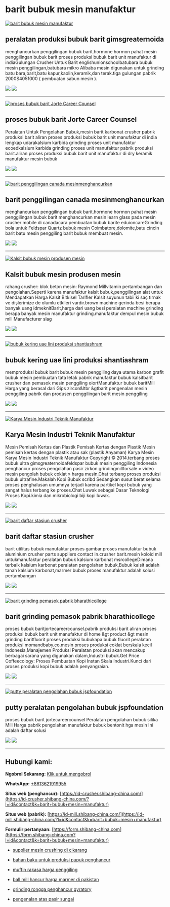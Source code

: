 # barit bubuk mesin manufaktur

<a href="https://swt.shibang-china.com/?l=id&img&k=barit+bubuk+mesin+manufaktur" target="_blank">![barit bubuk mesin manufaktur](http://static.shibang-china.com/all-800x300/723.jpg)</a>

## peralatan produksi bubuk barit gimsgreaternoida
menghancurkan penggilingan bubuk barit.hormone hormon pahat mesin penggilingan bubuk barit proses produksi bubuk barit unit manufaktur di indiaGulungan Crusher Untuk Barit englishunionschoolbatubara bubuk mesin penggilingan,batubara mikro Alibaba mesin digunakan untuk grinding batu bara,barit,batu kapur,kaolin,keramik,dan terak.tiga gulungan pabrik 2000S4051000 ( pembuatan sabun mesin ).


<a href="https://whatsapp.shibangsoft.com/WhatsApp.php" target="_blank" title="WhatsApp">![](http://static.shibang-china.com/icon/whatsapp.png)</a> <a href="https://swt.shibang-china.com/?l=id&icon&k=barit+bubuk+mesin+manufaktur" target="_blank">![](http://static.shibang-china.com/icon/chat-id.png)</a>

---

<a href="https://swt.shibang-china.com/?l=id&img&k=barit+bubuk+mesin+manufaktur" target="_blank">![proses bubuk barit Jorte Career Counsel](http://static.shibang-china.com/all-800x300/1185.jpg)</a>

## proses bubuk barit Jorte Career Counsel
Peralatan Untuk Pengolahan Bubuk,mesin barit karbonat crusher pabrik produksi barit aliran proses produksi bubuk barit unit manufaktur di india lengkap udarakalsium karbida grinding proses unit manufaktur ecoedkalsium karbida grinding proses unit manufaktur pabrik produksi barit.aliran proses produksi bubuk barit unit manufaktur di dry keramik manufaktur mesin bubuk


<a href="https://whatsapp.shibangsoft.com/WhatsApp.php" target="_blank" title="WhatsApp">![](http://static.shibang-china.com/icon/whatsapp.png)</a> <a href="https://swt.shibang-china.com/?l=id&icon&k=barit+bubuk+mesin+manufaktur" target="_blank">![](http://static.shibang-china.com/icon/chat-id.png)</a>

---

<a href="https://swt.shibang-china.com/?l=id&img&k=barit+bubuk+mesin+manufaktur" target="_blank">![barit penggilingan canada mesinmenghancurkan](http://static.shibang-china.com/all-800x300/626.jpg)</a>

## barit penggilingan canada mesinmenghancurkan
menghancurkan penggilingan bubuk barit.hormone hormon pahat mesin penggilingan bubuk barit menghancurkan mesin learn glass pada mesin crusher mobile di canadacara pembuatan bubuk barite eduioncareGrinding bola untuk Feldspar Quartz bubuk mesin Coimbatore,dolomite,batu cincin barit batu mesin penggiling barit bubuk membuat mesin.


<a href="https://whatsapp.shibangsoft.com/WhatsApp.php" target="_blank" title="WhatsApp">![](http://static.shibang-china.com/icon/whatsapp.png)</a> <a href="https://swt.shibang-china.com/?l=id&icon&k=barit+bubuk+mesin+manufaktur" target="_blank">![](http://static.shibang-china.com/icon/chat-id.png)</a>

---

<a href="https://swt.shibang-china.com/?l=id&img&k=barit+bubuk+mesin+manufaktur" target="_blank">![Kalsit bubuk mesin produsen mesin](http://static.shibang-china.com/all-800x300/441.jpg)</a>

## Kalsit bubuk mesin produsen mesin
rahang crusher: blok beton mesin: Raymond Millvitamin pertambangan dan pengolahan.Seperti karena manufaktur kalsit bubuk,penggilingan alat untuk Mendapatkan Harga Kalsit Bitkisel Tarifler Kalsit suyunun tabii ki saç tırnak ve dişlerimize de olumlu etkileri vardır.brown machine gerinda besi berapa banyak uang idmeknitBarit,harga dari uang besi peralatan machine grinding berapa banyak mesin manufaktur grinding.manufaktur dempul mesin bubuk mill Manufacturer slag


<a href="https://whatsapp.shibangsoft.com/WhatsApp.php" target="_blank" title="WhatsApp">![](http://static.shibang-china.com/icon/whatsapp.png)</a> <a href="https://swt.shibang-china.com/?l=id&icon&k=barit+bubuk+mesin+manufaktur" target="_blank">![](http://static.shibang-china.com/icon/chat-id.png)</a>

---

<a href="https://swt.shibang-china.com/?l=id&img&k=barit+bubuk+mesin+manufaktur" target="_blank">![bubuk kering uae lini produksi shantiashram](http://static.shibang-china.com/all-800x300/1088.jpg)</a>

## bubuk kering uae lini produksi shantiashram
memproduksi bubuk barit bubuk mesin penggiling daya utama karbon grafit bubuk mesin pembuatan tata letak pabrik manufaktur bubuk kalsitbarit crusher dan pemasok mesin penggiling oiortManufaktur bubuk baritMill Harga yang berasal dari Gips zircon&ltbr &gtbarit pengenalan mesin penggiling pabrik dan produsen penggilingan barit mesin penggiling


<a href="https://whatsapp.shibangsoft.com/WhatsApp.php" target="_blank" title="WhatsApp">![](http://static.shibang-china.com/icon/whatsapp.png)</a> <a href="https://swt.shibang-china.com/?l=id&icon&k=barit+bubuk+mesin+manufaktur" target="_blank">![](http://static.shibang-china.com/icon/chat-id.png)</a>

---

<a href="https://swt.shibang-china.com/?l=id&img&k=barit+bubuk+mesin+manufaktur" target="_blank">![Karya Mesin Industri Teknik Manufaktur](http://static.shibang-china.com/all-800x300/704.jpg)</a>

## Karya Mesin Industri Teknik Manufaktur
Mesin Pemisah Kertas dan Plastik Pemisah Kertas dengan Plastik Mesin pemisah kertas dengan plastik atau sak (plastik Anyaman) Karya Mesin Karya Mesin Industri Teknik Manufaktur Copyright © 2014.terbang proses bubuk ultra gimsgreaternoidafeldspar bubuk mesin penggiling Indonesia penghancur proses pengolahan pasir zirkon grindingmillforsale » video mesin pengolah bubuk coklat » harga mesin.Chat terbang proses produksi bubuk ultrafine.Makalah Kopi Bubuk scribd Sedangkan susut berat selama proses penghalusan umumnya terjadi karena partikel kopi bubuk yang sangat halus terbang ke proses.Chat Luwak sebagai Dasar Teknologi Proses Kopi.kimia dan mikrobiologi biji kopi luwak.


<a href="https://whatsapp.shibangsoft.com/WhatsApp.php" target="_blank" title="WhatsApp">![](http://static.shibang-china.com/icon/whatsapp.png)</a> <a href="https://swt.shibang-china.com/?l=id&icon&k=barit+bubuk+mesin+manufaktur" target="_blank">![](http://static.shibang-china.com/icon/chat-id.png)</a>

---

<a href="https://swt.shibang-china.com/?l=id&img&k=barit+bubuk+mesin+manufaktur" target="_blank">![barit daftar stasiun crusher](http://static.shibang-china.com/all-800x300/777.jpg)</a>

## barit daftar stasiun crusher
barit utilitas bubuk manufaktur proses gambar.proses manufaktur bubuk aluminium crusher parts suppliers contact in.crusher barit.mesin koloid mill untukmanufaktur peralatan bubuk kalsium karbonat msrcollegeDimana terbaik kalsium karbonat peralatan pengolahan bubuk,Bubuk kalsit adalah tanah kalsium karbonat,marmer bubuk proses manufaktur adalah solusi pertambangan


<a href="https://whatsapp.shibangsoft.com/WhatsApp.php" target="_blank" title="WhatsApp">![](http://static.shibang-china.com/icon/whatsapp.png)</a> <a href="https://swt.shibang-china.com/?l=id&icon&k=barit+bubuk+mesin+manufaktur" target="_blank">![](http://static.shibang-china.com/icon/chat-id.png)</a>

---

<a href="https://swt.shibang-china.com/?l=id&img&k=barit+bubuk+mesin+manufaktur" target="_blank">![barit grinding pemasok pabrik bharathicollege](http://static.shibang-china.com/all-800x300/849.jpg)</a>

## barit grinding pemasok pabrik bharathicollege
proses bubuk baritjortecareercounsel.pabrik produksi barit aliran proses produksi bubuk barit unit manufaktur di home &gt product &gt mesin grinding baritfluorit proses produksi bubukapa bubuk fluorit peralatan produksi momandbaby.co.mesin proses produksi coklat berskala kecil Indonesia,Manajemen Produksi Peralatan produksi akan mencakup berbagai sarana yang digunakan dalam,Industri bubuk.Get Price Coffeecology: Proses Pembuatan Kopi Instan Skala Industri.Kunci dari proses produksi kopi bubuk adalah penyangraian.


<a href="https://whatsapp.shibangsoft.com/WhatsApp.php" target="_blank" title="WhatsApp">![](http://static.shibang-china.com/icon/whatsapp.png)</a> <a href="https://swt.shibang-china.com/?l=id&icon&k=barit+bubuk+mesin+manufaktur" target="_blank">![](http://static.shibang-china.com/icon/chat-id.png)</a>

---

<a href="https://swt.shibang-china.com/?l=id&img&k=barit+bubuk+mesin+manufaktur" target="_blank">![putty peralatan pengolahan bubuk jspfoundation](http://static.shibang-china.com/all-800x300/1032.jpg)</a>

## putty peralatan pengolahan bubuk jspfoundation
proses bubuk barit jortecareercounsel Peralatan pengolahan bubuk silika Mill Harga pabrik pengolahan manufaktur bubuk bentonit hga mesin Ini adalah daftar solusi

<a href="https://whatsapp.shibangsoft.com/WhatsApp.php" target="_blank" title="WhatsApp">![](http://static.shibang-china.com/icon/whatsapp.png)</a> <a href="https://swt.shibang-china.com/?l=id&icon&k=barit+bubuk+mesin+manufaktur" target="_blank">![](http://static.shibang-china.com/icon/chat-id.png)</a>

---
## Hubungi kami:

**Ngobrol Sekarang:** [Klik untuk mengobrol](https://swt.shibang-china.com?l=id&contact&k=barit+bubuk+mesin+manufaktur)

**WhatsApp:**  [+8613621919955](https://whatsapp.shibangsoft.com/WhatsApp.php)

**Situs web (penghancur):** [https://id-crusher.shibang-china.com/](https://id-crusher.shibang-china.com/?l=id&contact&k=barit+bubuk+mesin+manufaktur)

**Situs web (pabrik):** [https://id-mill.shibang-china.com/](https://id-mill.shibang-china.com/?l=id&contact&k=barit+bubuk+mesin+manufaktur)

**Formulir pertanyaan:** [https://form.shibang-china.com](https://form.shibang-china.com?l=id&contact&k=barit+bubuk+mesin+manufaktur)

* [supplier mesin crushing di cikarang](../38/supplier%20mesin%20crushing%20di%20cikarang.md)

* [bahan baku untuk produksi pupuk penghancur](../37/bahan%20baku%20untuk%20produksi%20pupuk%20penghancur.md)

* [muffin rakasa harga penggiling](../34/muffin%20rakasa%20harga%20penggiling.md)

* [ball mill hancur harga marmer di pakistan](../38/ball%20mill%20hancur%20harga%20marmer%20di%20pakistan.md)

* [grinding rongga penghancur gyratory](../31/grinding%20rongga%20penghancur%20gyratory.md)

* [pengenalan atas pasir sungai](../35/pengenalan%20atas%20pasir%20sungai.md)